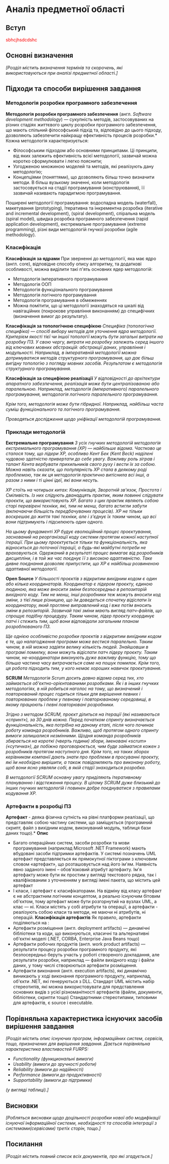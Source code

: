 # Аналіз предметної області

## Вступ


<span style="color:red"> sbhcjhsdcdshc </span>

## Основні визначення

*[Розділ містить визначення термінів та скорочень, які використовуються при аналізі предметної області.]*

## Підходи та способи вирішення завдання
### Методологія розробки програмного забезпечення
**Методологія розробки програмного забезпечення** (англ. *Software development methodology*) — сукупність методів, застосовуваних на різних стадіях життєвого циклу розробки програмного забезпечення, що мають спільний філософський підхід та, відповідно до цього підходу, дозволяють забезпечити найкращу ефективність процесів розробки.*
Кожна методологія характеризується:
* Філософським підходом або основними принципами. Ці принципи, від яких залежить ефективність всієї методології, зазвичай можна коротко сформулювати і легко пояснити;
* Узгодженою множиною моделей та методів, які реалізують дану методологію;
* Концепціями (поняттями), що дозволяють більш точно визначити методи.
В більш вузькому значенні, коли методологія застосовується на стадії програмування (конструювання), її зазвичай називають парадигмою програмування.

Поширені методології програмування: водоспадна модель (waterfall), макетування (prototyping), Ітеративна та інкрементна розробка (iterative and incremental development), (spiral development), спіральна модель (spiral model), швидка розробка програмного забезпечення (rapid application development), екстремальне програмування (extreme programming), різні види методологій гнучкої розробки (agile methodology).

### Класифікація
**Класифікація за ядрами**
При зверненні до методології,  яка має ядро (англ. core), відповідне способу опису алгоритму, та додаткові особливості, можна виділити такі п'ять основних ядер методологій:

* Методологія імперативного програмування
* Методологія ООП
* Методологія функціонального програмування
* Методологія логічного програмування
* Методологія програмування в обмеженнях
* Можна помітити, що ці методології знаходяться на шкалі від навігаційних (покрокове управління виконанням) до специфічних (визначення вимог до результату).

**Класифікація за топологічною специфікою**
*Специфіка (топологічна специфіка) — спосіб вибору методів для уточнення ядра методології. Критерієм якості тієї чи іншої топології можуть бути загальні витрати на розробку ПЗ. У свою чергу, витрати на розробку залежать серед іншого від ключових мовних абстракцій: абстракції даних, управління і модульності. Наприклад, в імперативній методології можна дотримуватися методів структурного програмування, що дає більш вигідну топологію з погляду мовних засобів. Результатом є методологія структурного програмування.*

**Класифікація за специфікою реалізації**
*У відповідності до архітектури апаратного забезпечення, реалізація може бути централізованою або паралельною. Наприклад, методологія (імперативного) паралельного програмування, методологія логічного паралельного програмування.*

*Крім того, методологія може бути гібридної. Наприклад, найбільш часта суміш функціонального та логічного програмування.*

*Проводяться дослідження щодо уніфікації методологій програмування.*

### Приклади методологій
**Екстремальне програмування**
*З усіх гнучких методологій методологія екстремального програмування (XP) — найбільше відома. Частково це сталося тому, що лідери ХР, особливо Кент Бек (Kent Beck) наділені чудовою здатністю привертати до себе увагу. Важливу роль зіграв і талант Кента вербувати прихильників свого руху і вести їх за собою. Можна навіть сказати, що популярність ХР стала в деякому роді проблемою, так як ця методологія практично витіснила всі інші, а разом з ними і ті цінні ідеї, які вони несуть.*

*XP стоїть на чотирьох китах: Комунікація, Зворотній зв'язок, Простота і Сміливість. Із них слідують дванадцять практик, яким повинні слідувати проєкти, що використовують ХР. Багато з цих практик являють собою старі перевірені техніки, які, тим не менш, багато встигли забути (включаючи більшість передбачуваних процесів). ХР не тільки воскрешає до життя такі техніки, але і з'єднує їх таким чином, що всі вони підтримують і підсилюють один одного.*

*На цьому фундаменті ХР будує еволюційний процес проєктування, заснований на реорганізації коду системи протягом кожної наступної ітерації. При цьому проєктується тільки та функціональність, яка відноситься до поточної ітерації, а будь-які майбутні потреби не враховуються. Одержаний в результаті процес вимагає від розробників дисципліни, і в той же час поєднує її з високою адаптивністю. Таке дивне поєднання дозволяє припустити, що ХР є найбільш розвиненою адаптивної методології.*

**Open Source**
*У більшості проєктів з відкритим вихідним кодом є один або кілька координаторів. Координатор є лідером проєкту, єдиною людиною, яка може вносити зміни безпосередньо в репозиторій вихідного коду. Тим не менш, інші розробники теж можуть вносити код зміни, з тієї лише різницею, що їм доведеться спочатку відіслати їх координатору, який прогляне виправлений код і вже потім вносить зміни в репозиторій. Зазвичай такі зміни мають вигляд патч-файлів, що спрощує подібну процедуру. Таким чином, лідер проєкту координує патчі і стежить тим, щоб вони відповідали загальним планом розроблюваного ПЗ.*

*Ще однією особливістю розробки проєктів з відкритим вихідним кодом є те, що налагодження програми може вестися паралельно. Таким чином, в ній можна задіяти велику кількість людей. Знайшовши в програмі помилку, вони можуть відіслати патч лідеру проєкту. Таким чином, не-координатори виконують дуже важливу функцію, тому що більша частина часу витрачається саме на пошук помилок. Крім того, ця робота підходить тим, у кого немає хороших навичок проєктування.*

**SCRUM**
*Методологія Scrum досить давно відома серед тих, хто займається об'єктно-орієнтованими розробками. Як і в інших гнучких методологіях, в ній робиться наголос на тому, що визначений і повторюваний процес годиться тільки для вирішення певних і повторюваних проблем у певному і повторюваному середовищі, в якому працюють і певні повторювані розробники.*

*Згідно з методом SCRUM, проєкт ділиться на ітерації (які називаються «спринт»), за 30 днів кожна. Перед початком спринту визначається функціональність, яка потрібна на даному етапі, після чого починає роботу команда розробників. Важливо, щоб протягом одного спринту вимоги залишалися незмінними. Щодня команда розробників збирається на короткі (чверть години) збори, іменовані «scrum» («сутичка»), де побіжно проговорюється, чим буде займатися кожен з розробників протягом наступного дня. Крім того, на таких зборах керівникам компанії дають знати про проблеми в просуванні проєкту, які їм необхідно вирішити, а також повідомляють про виконану роботу, щоб вони ясно уявляли собі, в якій стадії знаходиться розробка.*

*В методології SCRUM основну увагу приділяють ітеративному плануванню і відстеження процесу. В цілому SCRUM дуже близький до інших гнучких методологій і повинен добре поєднуватися з правилами кодування ХР.*

### Артефакти в розробці ПЗ ###
**Артефакт** - деяка фізична сутність на рівні платформи реалізації, що представляє собою частину системи, що заміщується (програмний скрипт, файл з вихідним кодом, виконуваний модуль, таблиця бази даних тощо).*
**Опис**
* Багато операційних систем, засоби розробки та мови програмування (наприклад Microsoft .NET Framework) мають вбудовані засоби підтримки артефактів. У системі позначень UML артефакт представляється як прямокутної піктограми з ключовим словом «артефакт», що розташовується над його ім'ям. Наявність явно заданого імені – обов'язковий атрибут артефакту. Ім'я артефакту може бути як простим у вигляді текстового рядка, так і кваліфікованим з уточненням у вигляді імені пакета, що містить цей артефакт
* І класи, і артефакт є класифікаторами. На відміну від класу артефакт є не абстрактним логічним концептом, а реально існуючим бітовим об'єктом, тому артефакт може бути розгорнутий на вузлах UML, а клас — ні. Класи містять у собі атрибути та операції, а артефакти - реалізують собою класи та методи, не маючи ні атрибутів, ні операцій.
**Класифікація артефактів**
Як правило, артефакти поділяються на :
* Артефакти розміщення (англ. deployment artifacts) — динамічні бібліотеки та коди, що виконуються, класичні та альтернативні об'єктні моделі (.NET, CORBA, Enterprise Java Beans тощо)
* Артефакти робочих продуктів (англ. work product artifacts) — результати процесу розробки програмного продукту, які безпосередньо беруть участь у роботі створеного докладання, але результати розробки, наприклад — файли вихідного коду і файли даних, у тому числі створюються артефакти розміщення.
* Артефакти виконання (англ. execution artifacts), які динамічно виникають у ході виконання програмного продукту, наприклад, об'єкти .NET, які генеруються з DLL.
Стандарт UML містить набір стереотипів, які можна використовувати для представлення основних видів з усієї різноманітності артефактів (файли, документи, бібліотеки, скрипти тощо) Стандартними стереотипами, типовими для артефактів, є source і executable.
















## Порівняльна характеристика існуючих засобів вирішення завдання

*[Розділ містить опис існуючих програм, інформаційних систем, сервісів, тощо, призначених для вирішення 
завдання. Дається порівняльна характеристика властивостей FURPS:*
- *Functionality (функциональні вимоги)*
- *Usability (вимоги до зручності роботи)*
- *Reliability (вимоги до надійності)*
- *Performance (вимоги до продуктивності)*
- *Supportability (вимоги до підтримки)*

 *(у вигляді таблиці).]*

## Висновки

*[Робляться висновки щодо доцільності розробки нової або модифікації існуючої інформаційної системи, необхідності та способів інтеграції з системами(сервісами) третіх сторін, тощо.]*

## Посилання

*[Розділ містить повний список всіх документів, про які згадується.]*
